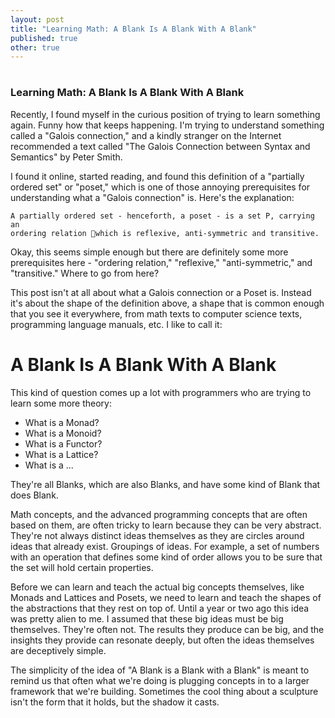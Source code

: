 ```yaml
---
layout: post
title: "Learning Math: A Blank Is A Blank With A Blank"
published: true
other: true
---
```

# 
# 
### Learning Math: A Blank Is A Blank With A Blank

Recently, I found myself in the curious position of trying to learn something again. Funny how that keeps happening. I'm trying to understand something called a "Galois connection," and a kindly stranger on the Internet recommended a text called "The Galois Connection between Syntax and Semantics" by Peter Smith.

I found it online, started reading, and found this definition of a "partially ordered set" or "poset," which is one of those annoying prerequisites for understanding what a "Galois connection" is. Here's the explanation:

```
A partially ordered set - henceforth, a poset - is a set P, carrying an
ordering relation 􏱒which is reflexive, anti-symmetric and transitive.
```

Okay, this seems simple enough but there are definitely some more prerequisites here - "ordering relation," "reflexive," "anti-symmetric," and "transitive." Where to go from here?

This post isn't at all about what a Galois connection or a Poset is. Instead it's about the shape of the definition above, a shape that is common enough that you see it everywhere, from math texts to computer science texts, programming language manuals, etc. I like to call it:

# A Blank Is A Blank With A Blank

This kind of question comes up a lot with programmers who are trying to learn some more theory:

* What is a Monad?
* What is a Monoid?
* What is a Functor?
* What is a Lattice?
* What is a ...

They're all Blanks, which are also Blanks, and have some kind of Blank that does Blank. 

Math concepts, and the advanced programming concepts that are often based on them, are often tricky to learn because they can be very abstract. They're not always distinct ideas themselves as they are circles around ideas that already exist. Groupings of ideas. For example, a set of numbers with an operation that defines some kind of order allows you to be sure that the set will hold certain properties.

Before we can learn and teach the actual big concepts themselves, like Monads and Lattices and Posets, we need to learn and teach the shapes of the abstractions that they rest on top of. Until a year or two ago this idea was pretty alien to me. I assumed that these big ideas must be big themselves. They're often not. The results they produce can be big, and the insights they provide can resonate deeply, but often the ideas themselves are deceptively simple. 

The simplicity of the idea of "A Blank is a Blank with a Blank" is meant to remind us that often what we're doing is plugging concepts in to a larger framework that we're building. Sometimes the cool thing about a sculpture isn't the form that it holds, but the shadow it casts.
